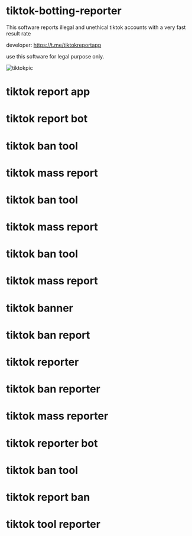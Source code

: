 # tiktok-botting-reporter

This software reports illegal and unethical tiktok accounts with a very fast result rate

developer: https://t.me/tiktokreportapp

use this software for legal purpose only.

![tiktokpic](https://github.com/user-attachments/assets/4839d491-7e0b-404f-8e71-3b13a4071fb6)

# tiktok report app
# tiktok report bot
# tiktok ban tool
# tiktok mass report
# tiktok ban tool
# tiktok mass report
# tiktok ban tool
# tiktok mass report
# tiktok banner
# tiktok ban report
# tiktok reporter
# tiktok ban reporter
# tiktok mass reporter
# tiktok reporter bot
# tiktok ban tool
# tiktok report ban 
# tiktok tool reporter

